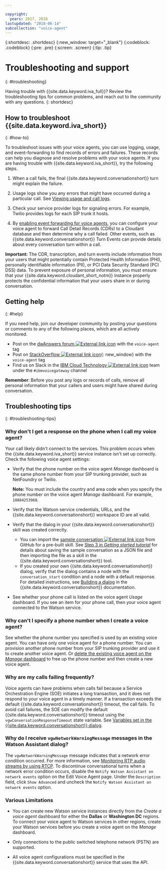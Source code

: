 ```yaml
---

copyright:
  years: 2017, 2018
lastupdated: "2018-06-14"
subcollection: "voice-agent"
---
```


{:shortdesc: .shortdesc}
{:new_window: target="_blank"}
{:codeblock: .codeblock}
{:pre: .pre}
{:screen: .screen}
{:tip: .tip}

# Troubleshooting and support
{: #troubleshooting}

Having trouble with {{site.data.keyword.iva_full}}? Review the troubleshooting tips for common problems, and reach out to the community with any questions.
{: shortdesc}

## How to troubleshoot {{site.data.keyword.iva_short}}
{: #how-to}

To troubleshoot issues with your voice agents, you can use logging, usage, and event-forwarding to find records of errors and failures. These records can help you diagnose and resolve problems with your voice agents. If you are having trouble with {{site.data.keyword.iva_short}}, try the following steps.

1. When a call fails, the final {{site.data.keyword.conversationshort}} turn might explain the failure.

1. Usage logs show you any errors that might have occurred during a particular call. See [Viewing usage and call logs](/docs/services/voice-agent?topic=voice-agent-logging).

1. Check your service provider logs for signaling errors. For example, Twilio provides logs for each SIP trunk it hosts.

1. By [enabling event forwarding for voice agents](/docs/services/voice-agent?topic=voice-agent-event_forwarding), you can configure your voice agent to forward Call Detail Records (CDRs) to a Cloudant database and then determine why a call failed. Other events, such as {{site.data.keyword.conversationshort}} Turn Events can provide details about every conversation turn within a call.

**Important:** The CDR, transcription, and turn events include information from your users that might potentially contain Protected Health Information (PHI), personally identifiable information (PII), or PCI Data Security Standard (PCI DSS) data. To prevent exposure of personal information, you must ensure that your {{site.data.keyword.cloudant_short_notm}} instance properly protects the confidential information that your users share in or during conversation.


## Getting help
{: #help}

If you need help, join our developer community by posting your questions or comments to any of the following places, which are all actively monitored.

* Post on the [dwAnswers forum ![External link icon](../../icons/launch-glyph.svg "External link icon")](https://developer.ibm.com/answers/topics/voice-agent/) with the `voice-agent` tag
* Post on [StackOverflow ![External link icon](../../icons/launch-glyph.svg "External link icon")](http://stackoverflow.com/questions/tagged/voice-agent){: new_window} with the `voice-agent` tag
* Find us on Slack in the [IBM Cloud Technology ![External link icon](../../icons/launch-glyph.svg "External link icon")](https://slack-invite-ibm-cloud-tech.mybluemix.net/) team under the `#ibmvoicegateway` channel

**Remember**: Before you post any logs or records of calls, remove all personal information that your callers and users might have shared during conversation.

## Troubleshooting tips
{: #troubleshooting-tips}

### Why don't I get a response on the phone when I call my voice agent?

Your call likely didn't connect to the services. This problem occurs when the {{site.data.keyword.iva_short}} service instance isn't set up correctly. Check the following voice agent settings:

* Verify that the phone number on the voice agent _Manage_ dashboard is the same phone number from your SIP trunking provider, such as NetFoundry or Twilio.

   **Note:** You must include the country and area code when you specify the phone number on the voice agent _Manage_ dashboard. For example, `18884253968`.

* Verify that the Watson service credentials, URLs, and the {{site.data.keyword.conversationshort}} workspace ID are all valid.
* Verify that the dialog in your {{site.data.keyword.conversationshort}} skill was created correctly.
  * You can import the [sample conversation ![External link icon](../../icons/launch-glyph.svg "External link icon")](https://github.com/WASdev/sample.voice.gateway/blob/master/conversation/voice-gateway-conversation-en.json) from GitHub for a pre-built skill. See [Step 3 in *Getting started tutorial*](/docs/services/voice-agent?topic=voice-agent-getting-started#step3) for details about saving the sample conversation as a JSON file and then importing the file as a skill in the {{site.data.keyword.conversationshort}} tool.
  * If you created your own {{site.data.keyword.conversationshort}} dialog, verify that the dialog contains a node with the `conversation_start` condition and a node with a default response. For detailed instructions, see [Building a dialog](/docs/services/assistant?topic=assistant-getting-started#getting-started-build-dialog) in the {{site.data.keyword.conversationshort}} documentation.
* See whether your phone call is listed on the voice agent _Usage_ dashboard. If you see an item for your phone call, then your voice agent connected to the Watson service.

### Why can't I specify a phone number when I create a voice agent?

See whether the phone number you specified is used by an existing voice agent. You can have only one voice agent for a phone number. You can provision another phone number from your SIP trunking provider and use it to create another voice agent. Or [delete the existing voice agent on the _Manage_ dashboard](/docs/services/voice-agent?topic=voice-agent-managing#delete_va) to free up the phone number and then create a new voice agent.

### Why are my calls failing frequently?

Voice agents can have problems when calls fail because a Service Orchestration Engine (SOE) initiates a long transaction, and it does not respond to your voice agent in a timely manner. If a transaction exceeds the default {{site.data.keyword.conversationshort}} timeout, the call fails. To avoid call failures, the SOE can modify the default {{site.data.keyword.conversationshort}} timeout using the `vgwConversationResponseTimeout` state variable. See [Variables set in the {{site.data.keyword.conversationshort}} dialog](https://www.ibm.com/support/knowledgecenter/SS4U29/api.html#variables-conv).

### Why do I receive `vgwNetworkWarningMessage` messages in the Watson Assistant dialog?

The  `vgwNetworkWarningMessage` message indicates that a network error condition occurred. For more information, see [Monitoring RTP audio streams by using RTCP](https://www.ibm.com/support/knowledgecenter/SS4U29/rtcpnetworkmonitor.html). To discontinue conversational turns when a network error condition occurs,  disable the `Notify Watson Assistant on network events` option on the Edit Voice Agent page. Under the `Description` field, click `Show Advanced` and uncheck the `Notify Watson Assistant on network events` option.

### Various Limitations

* You can create new Watson service instances directly from the _Create a voice agent_ dashboard for either the **Dallas** or **Washington DC** regions. To connect your voice agent to Watson services in other regions, create your Watson services before you create a voice agent on the _Manage_ dashboard.

* Only connections to the public switched telephone network (PSTN) are supported.

* All voice agent configurations must be specified in the {{site.data.keyword.conversationshort}} service that uses the API.